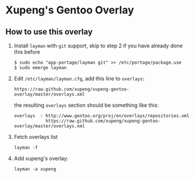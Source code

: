 Xupeng's Gentoo Overlay
========================

How to use this overlay
-----------------------

 1. Install `layman` with `git` support, skip to step 2 if you have already done this before

        $ sudo echo "app-portage/layman git" >> /etc/portage/package.use
        $ sudo emerge layman

 1. Edit `/etc/layman/layman.cfg`, add this line to `overlays`:

        https://raw.github.com/xupeng/xupeng-gentoo-overlay/master/overlays.xml
    
    the resulting `overlays` section should be something like this:

        overlays  : http://www.gentoo.org/proj/en/overlays/repositories.xml
                    https://raw.github.com/xupeng/xupeng-gentoo-overlay/master/overlays.xml

 1. Fetch overlays list

        layman -f

 1. Add xupeng's overlay:

        layman -a xupeng
